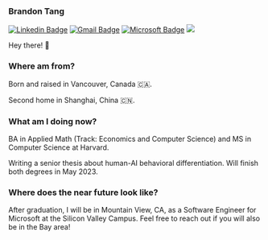 ### Brandon Tang

[![Linkedin Badge](https://img.shields.io/badge/-brandontang-blue?style=flat-square&logo=Linkedin&logoColor=white&link=https://www.linkedin.com/in/brandontang18/)](https://www.linkedin.com/in/brandontang18/) 
[![Gmail Badge](https://img.shields.io/badge/-brandon_tang@college.harvard.edu-c14438?style=flat-square&logo=Gmail&logoColor=white&link=mailto:brandon_tang@college.harvard.edu)](mailto:brandon_tang@college.harvard.edu)
[![Microsoft Badge](https://img.shields.io/badge/-brandont@mit.edu-blue?style=flat-square&logo=Microsoft&logoColor=white&link=mailto:brandont@mit.edu)](mailto:brandont@mit.edu)
![](https://komarev.com/ghpvc/?username=brandontang892&color=orange&style=flat-square)

Hey there! 👋 

### Where am from? 

Born and raised in Vancouver, Canada 🇨🇦.

Second home in Shanghai, China 🇨🇳.

### What am I doing now?

BA in Applied Math (Track: Economics and Computer Science) and MS in Computer Science at Harvard. 

Writing a senior thesis about human-AI behavioral differentiation. Will finish both degrees in May 2023.

### Where does the near future look like?

After graduation, I will be in Mountain View, CA, as a Software Engineer for Microsoft at the Silicon Valley Campus. Feel free to reach out if you will also be in the Bay area!

